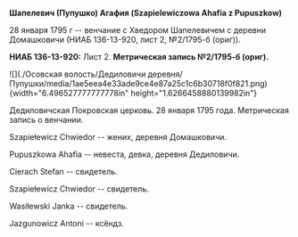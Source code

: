 **Шапелевич (Пупушко) Агафия (Szapielewiczowa Ahafia z Pupuszkow)**

28 января 1795 г -- венчание с Хведором Шапелевичем с деревни
Домашковичи (НИАБ 136-13-920, лист 2, №2/1795-б (ориг)).

**НИАБ 136-13-920:** Лист 2. **Метрическая запись №2/1795-б (ориг).**

![](./Осовская волость/Дедиловичи деревня/Пупушки/media/1ae5eea4e33ade9ce4e87a25c1c6b30718f0f821.png){width="6.496527777777778in"
height="1.6266458880139982in"}

Дедиловичская Покровская церковь. 28 января 1795 года. Метрическая
запись о венчании.

Szapiełewicz Chwiedor -- жених, деревня Домашковичи.

Pupuszkowa Ahafia -- невеста, девка, деревня Дедиловичи.

Cierach Stefan -- свидетель.

Szapiełewicz Chwiedor -- свидетель.

Wasiłewski Janka -- свидетель.

Jazgunowicz Antoni -- ксёндз.

